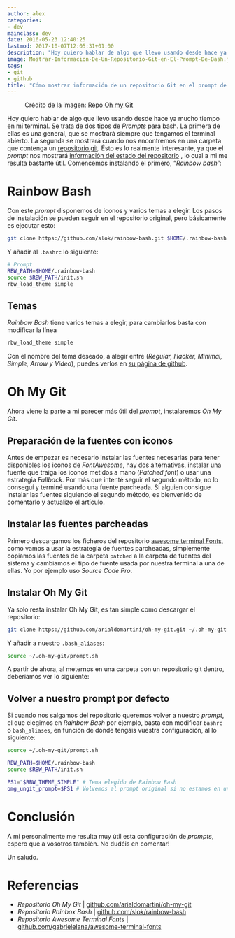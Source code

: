 ```yaml
---
author: alex
categories:
- dev
mainclass: dev
date: 2016-05-23 12:40:25
lastmod: 2017-10-07T12:05:31+01:00
description: "Hoy quiero hablar de algo que llevo usando desde hace ya mucho tiempo  en mi terminal. Se trata de dos tipos de Prompts para bash. La primera de ellas  es una general, que se mostrará siempre que tengamos el terminal abierto. La  segunda se mostrará cuando nos encontremos en una carpeta que contenga un repositorio  git. \xC9sto es lo realmente interesante, ya que el prompt nos mostrará información  del estado del repositorio, lo cual a mi me resulta bastante útil. Comencemos instalando el primero, Rainbow bash"
image: Mostrar-Informacion-De-Un-Repositorio-Git-en-El-Prompt-De-Bash.jpg
tags:
- git
- github
title: "Cómo mostrar información de un repositorio Git en el prompt de tu terminal"
---
```


<figure>
    <a href="/img/Mostrar-Informacion-De-Un-Repositorio-Git-en-El-Prompt-De-Bash.jpg"><amp-img sizes="(min-width: 823px) 823px, 100vw" on="tap:lightbox1" role="button" tabindex="0" layout="responsive" src="/img/Mostrar-Informacion-De-Un-Repositorio-Git-en-El-Prompt-De-Bash.jpg" title="Cómo mostrar información de un repositorio Git en el prompt de tu terminal" alt="Cómo mostrar información de un repositorio Git en el prompt de tu terminal" width="823px" height="518px" /></a>
    <span class="image-credit">Crédito de la imagen: <a href="https://github.com/arialdomartini/oh-my-git" target="_blank" title="Repo Oh my Git">Repo Oh my Git</a></span>
</figure>


Hoy quiero hablar de algo que llevo usando desde hace ya mucho tiempo en mi terminal. Se trata de dos tipos de _Prompts_ para bash. La primera de ellas es una general, que se mostrará siempre que tengamos el terminal abierto. La segunda se mostrará cuando nos encontremos en una carpeta que contenga un [repositorio git](/git "Tutoriales sobre Git"). Ésto es lo realmente interesante, ya que el _prompt_ nos mostrará [información del estado del repositorio](https://elbauldelprogramador.com/mini-tutorial-y-chuleta-de-comandos-git/ "Chuleta de comandos Git")  , lo cual a mi me resulta bastante útil. Comencemos instalando el primero, “_Rainbow bash_”:

<!--more--><!--ad-->

# Rainbow Bash

Con este _prompt_ disponemos de iconos y varios temas a elegir. Los pasos de instalación se pueden seguir en el repositorio original, pero básicamente es ejecutar esto:

```bash
git clone https://github.com/slok/rainbow-bash.git $HOME/.rainbow-bash
```

Y añadir al `.bashrc` lo siguiente:

```bash
# Prompt
RBW_PATH=$HOME/.rainbow-bash
source $RBW_PATH/init.sh
rbw_load_theme simple
```

## Temas

_Rainbow Bash_ tiene varios temas a elegir, para cambiarlos basta con modificar la línea

```bash
rbw_load_theme simple
```

Con el nombre del tema deseado, a alegir entre (_Regular, Hacker, Minimal, Simple, Arrow y Video_), puedes verlos en [su página de github](https://github.com/slok/rainbow-bash/tree/master/themes).

# Oh My Git

Ahora viene la parte a mi parecer más útil del _prompt_, instalaremos _Oh My Git_.

## Preparación de la fuentes con iconos

Antes de empezar es necesario instalar las fuentes necesarias para tener disponibles los iconos de _FontAwesome_, hay dos alternativas, instalar una fuente que traiga los iconos metidos a mano (_Patched font_) o usar una estrategia _Fallback_. Por más que intenté seguir el segundo método, no lo conseguí y terminé usando una fuente parcheada. Si alguien consigue instalar las fuentes siguiendo el segundo método, es bienvenido de comentarlo y actualizo el artículo.

## Instalar las fuentes parcheadas

Primero descargamos los ficheros del repositorio [awesome terminal Fonts](https://github.com/gabrielelana/awesome-terminal-fonts), como vamos a usar la estrategia de fuentes parcheadas, simplemente copiamos las fuentes de la carpeta `patched` a la carpeta de fuentes del sistema y cambiamos el tipo de fuente usada por nuestra terminal a una de ellas. Yo por ejemplo uso _Source Code Pro_.

## Instalar Oh My Git

Ya solo resta instalar Oh My Git, es tan simple como descargar el repositorio:

```bash
git clone https://github.com/arialdomartini/oh-my-git.git ~/.oh-my-git
```

Y añadir a nuestro `.bash_aliases`:

```bash
source ~/.oh-my-git/prompt.sh
```

A partir de ahora, al meternos en una carpeta con un repositorio git dentro, deberíamos ver lo siguiente:

<figure>
    <a href="/img/ohmygitprompt.png"><amp-img sizes="(min-width: 527px) 527px, 100vw" on="tap:lightbox1" role="button" tabindex="0" layout="responsive" src="/img/ohmygitprompt.png" title="Cómo mostrar información de un repositorio Git en el prompt de tu terminal" alt="Cómo mostrar información de un repositorio Git en el prompt de tu terminal" width="527px" height="39px" /></a>
</figure>

## Volver a nuestro prompt por defecto

Si cuando nos salgamos del repositorio queremos volver a nuestro _prompt_, el que elegimos en _Rainbow Bash_ por ejemplo, basta con modificar `bashrc` o `bash_aliases`, en función de dónde tengáis vuestra configuración, al lo siguiente:

```bash
source ~/.oh-my-git/prompt.sh

RBW_PATH=$HOME/.rainbow-bash
source $RBW_PATH/init.sh

PS1="$RBW_THEME_SIMPLE" # Tema elegido de Rainbow Bash
omg_ungit_prompt=$PS1 # Volvemos al prompt original si no estamos en un repo
```

# Conclusión

A mi personalmente me resulta muy útil esta configuración de _prompts_, espero que a vosotros también. No dudéis en comentar!

Un saludo.

# Referencias

- _Repositorio Oh My Git_ \| [github.com/arialdomartini/oh-my-git](https://github.com/arialdomartini/oh-my-git "Repo Oh my Git")
- _Repositorio Rainbox Bash_ \| [github.com/slok/rainbow-bash](https://github.com/slok/rainbow-bash "Repositorio Rainbox Bash")
- _Repositorio Awesome Terminal Fonts_ \| [github.com/gabrielelana/awesome-terminal-fonts](https://github.com/gabrielelana/awesome-terminal-fonts "Repositorio Awesome Terminal Fonts")
